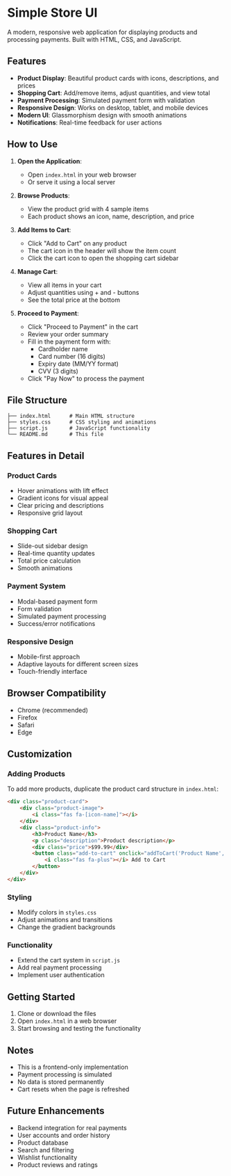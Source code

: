 # Simple Store UI

A modern, responsive web application for displaying products and processing payments. Built with HTML, CSS, and JavaScript.

## Features

- **Product Display**: Beautiful product cards with icons, descriptions, and prices
- **Shopping Cart**: Add/remove items, adjust quantities, and view total
- **Payment Processing**: Simulated payment form with validation
- **Responsive Design**: Works on desktop, tablet, and mobile devices
- **Modern UI**: Glassmorphism design with smooth animations
- **Notifications**: Real-time feedback for user actions

## How to Use

1. **Open the Application**:
   - Open `index.html` in your web browser
   - Or serve it using a local server

2. **Browse Products**:
   - View the product grid with 4 sample items
   - Each product shows an icon, name, description, and price

3. **Add Items to Cart**:
   - Click "Add to Cart" on any product
   - The cart icon in the header will show the item count
   - Click the cart icon to open the shopping cart sidebar

4. **Manage Cart**:
   - View all items in your cart
   - Adjust quantities using + and - buttons
   - See the total price at the bottom

5. **Proceed to Payment**:
   - Click "Proceed to Payment" in the cart
   - Review your order summary
   - Fill in the payment form with:
     - Cardholder name
     - Card number (16 digits)
     - Expiry date (MM/YY format)
     - CVV (3 digits)
   - Click "Pay Now" to process the payment

## File Structure

```
├── index.html      # Main HTML structure
├── styles.css      # CSS styling and animations
├── script.js       # JavaScript functionality
└── README.md       # This file
```

## Features in Detail

### Product Cards
- Hover animations with lift effect
- Gradient icons for visual appeal
- Clear pricing and descriptions
- Responsive grid layout

### Shopping Cart
- Slide-out sidebar design
- Real-time quantity updates
- Total price calculation
- Smooth animations

### Payment System
- Modal-based payment form
- Form validation
- Simulated payment processing
- Success/error notifications

### Responsive Design
- Mobile-first approach
- Adaptive layouts for different screen sizes
- Touch-friendly interface

## Browser Compatibility

- Chrome (recommended)
- Firefox
- Safari
- Edge

## Customization

### Adding Products
To add more products, duplicate the product card structure in `index.html`:

```html
<div class="product-card">
    <div class="product-image">
        <i class="fas fa-[icon-name]"></i>
    </div>
    <div class="product-info">
        <h3>Product Name</h3>
        <p class="description">Product description</p>
        <div class="price">$99.99</div>
        <button class="add-to-cart" onclick="addToCart('Product Name', 99.99)">
            <i class="fas fa-plus"></i> Add to Cart
        </button>
    </div>
</div>
```

### Styling
- Modify colors in `styles.css`
- Adjust animations and transitions
- Change the gradient backgrounds

### Functionality
- Extend the cart system in `script.js`
- Add real payment processing
- Implement user authentication

## Getting Started

1. Clone or download the files
2. Open `index.html` in a web browser
3. Start browsing and testing the functionality

## Notes

- This is a frontend-only implementation
- Payment processing is simulated
- No data is stored permanently
- Cart resets when the page is refreshed

## Future Enhancements

- Backend integration for real payments
- User accounts and order history
- Product database
- Search and filtering
- Wishlist functionality
- Product reviews and ratings
